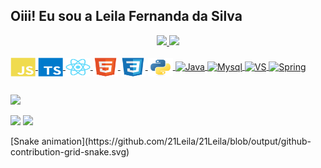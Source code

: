 ## Oiii! Eu sou a Leila Fernanda da Silva 
<div align="center">
  <a href="https://github.com/21Leila">
  <img height="180em" src="https://github-readme-stats.vercel.app/api?username=21Leila&show_icons=true&theme=dracula&include_all_commits=true&count_private=true"/>
  <img height="180em" src="https://github-readme-stats.vercel.app/api/top-langs/?username=21Leila&layout=compact&langs_count=7&theme=dracula"/>
</div>
<div style="display: inline_block"><br>
  <img align="center" alt="Js" height="30" width="40" src="https://raw.githubusercontent.com/devicons/devicon/master/icons/javascript/javascript-plain.svg">
  <img align="center" alt="Ts" height="30" width="40" src="https://raw.githubusercontent.com/devicons/devicon/master/icons/typescript/typescript-plain.svg">
  <img align="center" alt="React" height="30" width="40" src="https://raw.githubusercontent.com/devicons/devicon/master/icons/react/react-original.svg">
  <img align="center" alt="HTML" height="30" width="40" src="https://raw.githubusercontent.com/devicons/devicon/master/icons/html5/html5-original.svg">
  <img align="center" alt="CSS" height="30" width="40" src="https://raw.githubusercontent.com/devicons/devicon/master/icons/css3/css3-original.svg">
  <img align="center" alt="Python" height="30" width="40" src="https://raw.githubusercontent.com/devicons/devicon/master/icons/python/python-original.svg">
  <img align="center" alt="Java" height="40" width="40" src="https://img.icons8.com/ios-filled/50/000000/java-coffee-cup-logo--v1.png%22%3E">
  <img align="center" alt="Mysql" height="40" width="40" src="https://kondado.com.br/blog/wp-content/uploads/2020/06/mysql_blog.png">
  <img align="center" alt="VS" height="40" width="40" src="https://dashboard.snapcraft.io/site_media/appmedia/2019/05/code_ozwVHSV.png">
    <img align="center" alt="Spring" height="40" width="40" src="https://user-images.githubusercontent.com/32443720/112219552-e8980700-8c03-11eb-88e1-b26cfe77f3d7.png">
</div>
  
  ##
 
<div> 

  <a href="https://www.instagram.com/leilamarketingdigitalraiz/" target="_blank"><img src="https://img.shields.io/badge/-Instagram-%23E4405F?style=for-the-badge&logo=instagram&logoColor=white" target="_blank"></a>

 
  <a href = "mailto:leilafernandadasilva@gmail.com"><img src="https://img.shields.io/badge/-Gmail-%23333?style=for-the-badge&logo=gmail&logoColor=white" target="_blank"></a>
  <a href="https://www.linkedin.com/in/leilafernandadasilva/" target="_blank"><img src="https://img.shields.io/badge/-LinkedIn-%230077B5?style=for-the-badge&logo=linkedin&logoColor=white" target="_blank"></a> 
  
</div>
  [Snake animation](https://github.com/21Leila/21Leila/blob/output/github-contribution-grid-snake.svg)
